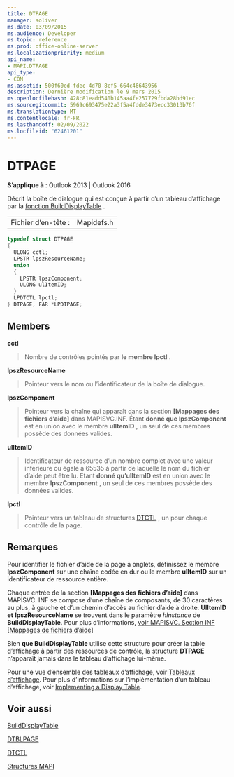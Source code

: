 ```yaml
---
title: DTPAGE
manager: soliver
ms.date: 03/09/2015
ms.audience: Developer
ms.topic: reference
ms.prod: office-online-server
ms.localizationpriority: medium
api_name:
- MAPI.DTPAGE
api_type:
- COM
ms.assetid: 500f60ed-fdec-4d70-8cf5-664c46643956
description: Dernière modification le 9 mars 2015
ms.openlocfilehash: 428c81eadd540b145aa4fe257729fbda28bd91ec
ms.sourcegitcommit: 5969c693475e22a3f5a4fdde3473ecc33013b76f
ms.translationtype: MT
ms.contentlocale: fr-FR
ms.lasthandoff: 02/09/2022
ms.locfileid: "62461201"
---
```

# <a name="dtpage"></a>DTPAGE

  
  
**S’applique à** : Outlook 2013 | Outlook 2016 
  
Décrit la boîte de dialogue qui est conçue à partir d’un tableau d’affichage par la [fonction BuildDisplayTable](builddisplaytable.md) . 
  
|||
|:-----|:-----|
|Fichier d’en-tête :  <br/> |Mapidefs.h  <br/> |
   
```cpp
typedef struct DTPAGE
{
  ULONG cctl;
  LPSTR lpszResourceName;
  union
  {
    LPSTR lpszComponent;
    ULONG ulItemID;
  }
  LPDTCTL lpctl;
} DTPAGE, FAR *LPDTPAGE;

```

## <a name="members"></a>Members

 **cctl**
  
> Nombre de contrôles pointés par **le membre lpctl** . 
    
 **lpszResourceName**
  
> Pointeur vers le nom ou l’identificateur de la boîte de dialogue. 
    
 **lpszComponent**
  
> Pointeur vers la chaîne qui apparaît dans la section **[Mappages des fichiers d’aide]** dans MAPISVC.INF. Étant **donné que lpszComponent** est en union avec le membre **ulItemID** , un seul de ces membres possède des données valides. 
    
 **ulItemID**
  
> Identificateur de ressource d’un nombre complet avec une valeur inférieure ou égale à 65535 à partir de laquelle le nom du fichier d’aide peut être lu. Étant **donné qu’ulItemID** est en union avec le membre **lpszComponent** , un seul de ces membres possède des données valides. 
    
 **lpctl**
  
> Pointeur vers un tableau de structures [DTCTL](dtctl.md) , un pour chaque contrôle de la page. 
    
## <a name="remarks"></a>Remarques

Pour identifier le fichier d’aide de la page à onglets, définissez le membre **lpszComponent** sur une chaîne codée en dur ou le membre **ulItemID** sur un identificateur de ressource entière. 
  
Chaque entrée de la section **[Mappages des fichiers d’aide]** dans MAPISVC. INF se compose d’une chaîne de composants, de 30 caractères au plus, à gauche et d’un chemin d’accès au fichier d’aide à droite. **UlItemID et** **lpszResourceName** se trouvent dans le paramètre _hInstance_ de **BuildDisplayTable**. Pour plus d’informations, [voir MAPISVC. Section INF [Mappages de fichiers d’aide]](mapisvc-inf-help-file-mappings-section.md)
  
Bien **que BuildDisplayTable** utilise cette structure pour créer la table d’affichage à partir des ressources de contrôle, la structure **DTPAGE** n’apparaît jamais dans le tableau d’affichage lui-même. 
  
Pour une vue d’ensemble des tableaux d’affichage, voir [Tableaux d’affichage](display-tables.md). Pour plus d’informations sur l’implémentation d’un tableau d’affichage, voir [Implementing a Display Table](display-table-implementation.md).
  
## <a name="see-also"></a>Voir aussi



[BuildDisplayTable](builddisplaytable.md)
  
[DTBLPAGE](dtblpage.md)
  
[DTCTL](dtctl.md)


[Structures MAPI](mapi-structures.md)

